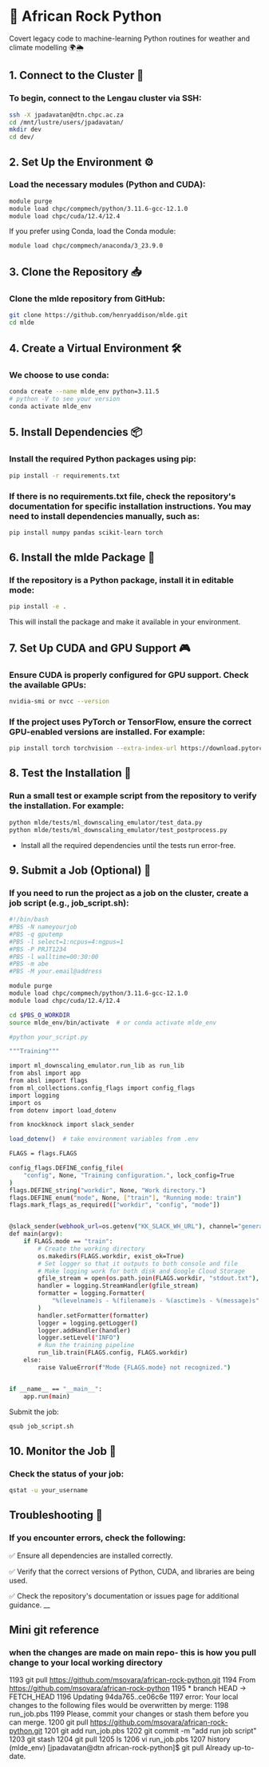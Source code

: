 # 🐍 African Rock Python
Covert legacy code to machine-learning Python routines for weather and climate modelling 🌍🌦️

## 1. Connect to the Cluster 🔌
### To begin, connect to the Lengau cluster via SSH:
```bash
ssh -X jpadavatan@dtn.chpc.ac.za
cd /mnt/lustre/users/jpadavatan/
mkdir dev
cd dev/
```

## 2. Set Up the Environment ⚙️
### Load the necessary modules (Python and CUDA):
```bash
module purge
module load chpc/compmech/python/3.11.6-gcc-12.1.0
module load chpc/cuda/12.4/12.4
```
If you prefer using Conda, load the Conda module:
```bash 
module load chpc/compmech/anaconda/3_23.9.0
```

## 3. Clone the Repository 📥
### Clone the mlde repository from GitHub:
```bash
git clone https://github.com/henryaddison/mlde.git
cd mlde
```

## 4. Create a Virtual Environment 🛠️
### We choose to use conda:
```bash
conda create --name mlde_env python=3.11.5
# python -V to see your version 
conda activate mlde_env
```
## 5.  Install Dependencies 📦
### Install the required Python packages using pip:
```bash
pip install -r requirements.txt
```
### If there is no requirements.txt file, check the repository's documentation for specific installation instructions. You may need to install dependencies manually, such as:
```bash
pip install numpy pandas scikit-learn torch
```

## 6. Install the mlde Package 📂
### If the repository is a Python package, install it in editable mode:
```bash
pip install -e .
```
This will install the package and make it available in your environment.

## 7. Set Up CUDA and GPU Support 🎮
### Ensure CUDA is properly configured for GPU support. Check the available GPUs:
```bash
nvidia-smi or nvcc --version
```
### If the project uses PyTorch or TensorFlow, ensure the correct GPU-enabled versions are installed. For example:
```bash
pip install torch torchvision --extra-index-url https://download.pytorch.org/whl/cu112
```
## 8. Test the Installation 🧪
### Run a small test or example script from the repository to verify the installation. For example:
```bash
python mlde/tests/ml_downscaling_emulator/test_data.py
python mlde/tests/ml_downscaling_emulator/test_postprocess.py
```
- Install all the required dependencies until the tests run error-free.

## 9. Submit a Job (Optional) 🚀
### If you need to run the project as a job on the cluster, create a job script (e.g., job_script.sh):
```bash
#!/bin/bash
#PBS -N nameyourjob
#PBS -q gputemp
#PBS -l select=1:ncpus=4:ngpus=1
#PBS -P PRJT1234
#PBS -l walltime=00:30:00
#PBS -m abe
#PBS -M your.email@address

module purge
module load chpc/compmech/python/3.11.6-gcc-12.1.0
module load chpc/cuda/12.4/12.4

cd $PBS_O_WORKDIR
source mlde_env/bin/activate  # or conda activate mlde_env

#python your_script.py

"""Training"""

import ml_downscaling_emulator.run_lib as run_lib
from absl import app
from absl import flags
from ml_collections.config_flags import config_flags
import logging
import os
from dotenv import load_dotenv

from knockknock import slack_sender

load_dotenv()  # take environment variables from .env

FLAGS = flags.FLAGS

config_flags.DEFINE_config_file(
    "config", None, "Training configuration.", lock_config=True
)
flags.DEFINE_string("workdir", None, "Work directory.")
flags.DEFINE_enum("mode", None, ["train"], "Running mode: train")
flags.mark_flags_as_required(["workdir", "config", "mode"])


@slack_sender(webhook_url=os.getenv("KK_SLACK_WH_URL"), channel="general")
def main(argv):
    if FLAGS.mode == "train":
        # Create the working directory
        os.makedirs(FLAGS.workdir, exist_ok=True)
        # Set logger so that it outputs to both console and file
        # Make logging work for both disk and Google Cloud Storage
        gfile_stream = open(os.path.join(FLAGS.workdir, "stdout.txt"), "w")
        handler = logging.StreamHandler(gfile_stream)
        formatter = logging.Formatter(
            "%(levelname)s - %(filename)s - %(asctime)s - %(message)s"
        )
        handler.setFormatter(formatter)
        logger = logging.getLogger()
        logger.addHandler(handler)
        logger.setLevel("INFO")
        # Run the training pipeline
        run_lib.train(FLAGS.config, FLAGS.workdir)
    else:
        raise ValueError(f"Mode {FLAGS.mode} not recognized.")


if __name__ == "__main__":
    app.run(main)
```
Submit the job:

```bash
qsub job_script.sh
```

## 10.  Monitor the Job 👀
### Check the status of your job:
```bash
qstat -u your_username
```

## Troubleshooting 🔧
### If you encounter errors, check the following:
✅ Ensure all dependencies are installed correctly.

✅ Verify that the correct versions of Python, CUDA, and libraries are being used.

✅ Check the repository's documentation or issues page for additional guidance.
__
## Mini git reference
### when the changes are made on main repo- this is how you pull change to your local working directory
 1193  git pull https://github.com/msovara/african-rock-python.git
 1194  From https://github.com/msovara/african-rock-python
 1195   * branch            HEAD       -> FETCH_HEAD
 1196  Updating 94da765..ce06c6e
 1197  error: Your local changes to the following files would be overwritten by merge:
 1198          run_job.pbs
 1199  Please, commit your changes or stash them before you can merge.
 1200  git pull https://github.com/msovara/african-rock-python.git
 1201  git add run_job.pbs
 1202  git commit -m "add run job script"
 1203  git stash
 1204  git pull
 1205  ls
 1206  vi run_job.pbs
 1207  history
(mlde_env) [jpadavatan@dtn african-rock-python]$ git pull
Already up-to-date.

